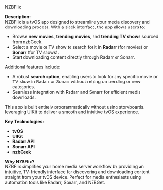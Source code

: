 NZBFlix

**Description:**  
NZBFlix is a tvOS app designed to streamline your media discovery and downloading process. With a sleek interface, the app allows users to:  
- Browse **new movies**, **trending movies**, and **trending TV shows** sourced from nzbGeek.  
- Select a movie or TV show to search for it in **Radarr** (for movies) or **Sonarr** (for TV shows).  
- Start downloading content directly through Radarr or Sonarr.  

Additional features include:  
- A robust **search option**, enabling users to look for any specific movie or TV show in Radarr or Sonarr without relying on trending or new categories.  
- Seamless integration with Radarr and Sonarr for efficient media downloads.  

This app is built entirely programmatically without using storyboards, leveraging UIKit to deliver a smooth and intuitive tvOS experience.  

**Key Technologies:**  
- **tvOS**  
- **UIKit**  
- **Radarr API**  
- **Sonarr API**  
- **nzbGeek**  

**Why NZBFlix?**  
NZBFlix simplifies your home media server workflow by providing an intuitive, TV-friendly interface for discovering and downloading content straight from your tvOS device. Perfect for media enthusiasts using automation tools like Radarr, Sonarr, and NZBGet.  

